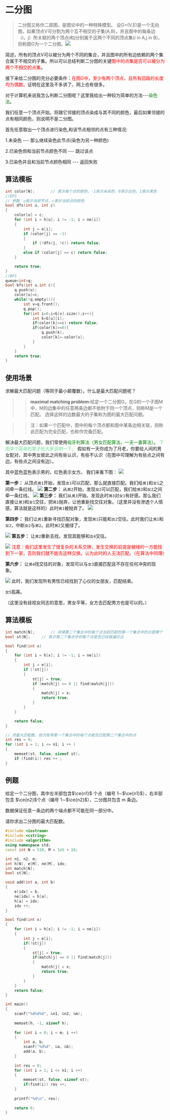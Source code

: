 # 二分图
 > 二分图又称作二部图，是图论中的一种特殊模型。 设G=(V,E)是一个无向图，如果顶点V可分割为两个互不相交的子集(A,B)，并且图中的每条边（i，j）所关联的两个顶点i和j分别属于这两个不同的顶点集(i in A,j in B)，则称图G为一个二分图。![](https://files.mdnice.com/user/34286/719a3dfa-4b6e-46ac-a8b1-dff594fc819a.png)
 
简述，所有的顶点V可以被分为两个不同的集合，并且图中的所有边依赖的两个集合属于不相交的子集。所以可以总结判断二分图的关键<font color="red">图中的点集是否可以被分为两个不相交的点集</font>。

接下来给二分图的充分必要条件：<font color="red">在图G中，至少有两个顶点，且所有回路的长度均为偶数。</font>证明在这里及不多讲了，网上也有很多。

对于计算机来说我怎么判断二分图呢？这里我给出一种较为简单的方法---<font color="green">染色法</font>。

我们任意一个顶点开始，将跟它邻接的顶点染成与其不同的颜色，最后如果邻接的点有相同颜色，则说明不是二分图。

首先任意取出一个顶点进行染色,和该节点相邻的点有三种情况:

1.未染色 ---   那么继续染色此节点(染色为另一种颜色)

2.已染色但和当前节点颜色不同   ---   跳过该点

3.已染色并且和当前节点颜色相同    ---   返回失败

## 算法模板
```c++
int color[N];       // 表示每个点的颜色，-1表示未染色，0表示白色，1表示黑色
//DFS
// 参数：u表示当前节点，c表示当前点的颜色
bool dfs(int u, int c)
{
    color[u] = c;
    for (int i = h[u]; i != -1; i = ne[i])
    {
        int j = e[i];
        if (color[j] == -1)
        {
            if (!dfs(j, !c)) return false;
        }
        else if (color[j] == c) return false;
    }

    return true;
}
//BFS
queue<int>q;
bool bfs(int u,int c){
    q.push(u);
    color[u]=c;
    while(!q.empty()){
        int v=q.front();
        q.pop();
        for(int i=0;i<G[v].size();i++){
            int k=G[u][i];
            if(color[k]==c) return false;
            if(color[k]==0){
                q.push(k);
                color[k]=-color[v];
            }
        }
    }
    return true;
}
```




## 使用场景
求解最大匹配问题（等同于最小颠覆数）。什么是最大匹配问题呢？
>> **maximal matching problem**:给定一个二分图G，在G的一个子图M中，M的边集中的任意两条边都不依附于同一个顶点，则称M是一个匹配。
选择这样的边数最大的子集称为图的最大匹配问题。

>> 注：如果一个匹配中，图中的每个顶点都和图中某条边相关联，则称此匹配为完全匹配，也称作完备匹配。

解决最大匹配问题，我们常使用<font color="green">匈牙利算法（男女匹配算法，一夫一妻算法）</font>。
<font color = "#70DB93">下面举个简单的栗子给大家说明一下。</font>
假如有一天你成为了月老，你要给人间的男女配对，其中男女彼此之间有些认识，有些不认识（在图中可理解为有些点之间有边，有些点之间没有边）。

其中蓝色蓝色表示男的，红色表示女方。
我们来看下图：
![](https://files.mdnice.com/user/34286/806e04c1-9a58-479c-9df2-0449668de925.png)

**第一步：** 从顶点`男1`开始，发现`女1`可以匹配，那么就直接匹配。我们给`男1`和`女1`之间牵一条红线。
![](https://files.mdnice.com/user/34286/4540fb59-e9d3-4af9-8d92-c2a6fcec8655.png)
**第二步：** 从`男2`开始，发现`女2`可以匹配，我们给`男2`和`女2`之间牵一条红线。
![](https://files.mdnice.com/user/34286/a87f0056-f51c-4b95-b9e9-b25443fa829c.png)
**第三步：** 我们从`男3`开始，发现此时`男3`对`女1`有好感。那么我们直接让`男3`和`女1`交往，把`男1`抛弃，让他重新找交往对象。（这里并没有渗透个人情感，算法就是这样的）此时`男1`被抛弃了。
![](https://files.mdnice.com/user/34286/5ee425dc-537e-4e9b-a328-2f8d9094c2d4.png)

**第四步：** 我们让`男1`重新寻找匹配对象，发现`男1`只能和`女2`交往。此时我们让`男1`和`女2`，中断`女2`与`男2`。此时`男2`又被绿了。


![](https://files.mdnice.com/user/34286/ea4a2f38-66ad-436f-b36f-4008a305260b.png)
**第五步：** 让`男2`重新去找，发现其能够和`女4`交往。

![](https://files.mdnice.com/user/34286/a9456460-b112-44a8-af58-62f708727dc4.png)
<font color = "red">注意：我们这里发生了很复杂的关系交换，发生交换的前提是被绿的一方能找到下一家，否则我们就不能去这样交换。认为此时的人无法匹配。（在算法中同理）</font>

**第六步：** 让`男4`找交往的对象，发现可以与`女3`直接匹配且不存在任何冲突的现象。

![](https://files.mdnice.com/user/34286/d2dd0957-6a9a-4d20-9141-9de39ddc6dc6.png)
此时，我们发现所有男性已经找到了心仪的女朋友，匹配结束。

`女5`孤寡。

（这里没有歧视女同志的意思，男女平等，女方去匹配男方也是可以的。）

## 算法模板
```c++
int match[N];       // 存储第二个集合中的每个点当前匹配的第一个集合中的点是哪个
bool st[N];     // 表示第二个集合中的每个点是否已经被遍历过

bool find(int x)
{
    for (int i = h[x]; i != -1; i = ne[i])
    {
        int j = e[i];
        if (!st[j])
        {
            st[j] = true;
            if (match[j] == 0 || find(match[j]))
            {
                match[j] = x;
                return true;
            }
        }
    }

    return false;
}

// 求最大匹配数，依次枚举第一个集合中的每个点能否匹配第二个集合中的点
int res = 0;
for (int i = 1; i <= n1; i ++ )
{
    memset(st, false, sizeof st);
    if (find(i)) res ++ ;
}
```

## 例题
给定一个二分图，其中左半部包含$\ce{n1}$ 个点（编号 1∼$\ce{n1}$），右半部包含 $\ce{n2}$个点（编号 1∼$\ce{n2}$），二分图共包含 m 条边。

数据保证任意一条边的两个端点都不可能在同一部分中。

请你求出二分图的最大匹配数。

```c++
#include <iostream>
#include <cstring>
#include <algorithm>
using namespace std;
const int N = 510, M = 1e5 + 10;

int n1, n2, m;
int h[N], e[M], ne[M], idx;
int match[N];
bool st[N];

void add(int a, int b)
{
    e[idx] = b; 
    ne[idx] = h[a];
    h[a] = idx;
    idx ++;
}

bool find(int x)
{
    for (int i = h[x]; i != -1; i = ne[i])
    {
        int j = e[i];
        if(!st[j])
        {
            st[j] = true;
            if(match[j] == 0 || find(match[j]))
            {
                match[j] = x;
                return true;
            }
        }
    }
    return false;
}

int main()
{
    scanf("%d%d%d", &n1, &n2, &m);
    
    memset(h, -1, sizeof h);
    
    for (int i = 0; i < m; i ++)
    {
        int a, b;
        scanf("%d%d", &a, &b);
        add(a, b);
    }
    
    int res = 0;
    for (int i = 1; i <= n1; i ++)
    {
        memset(st, false, sizeof st);
        if(find(i)) res ++;
    }
    
    printf("%d\n", res);
    
    return 0;
}
```


  




